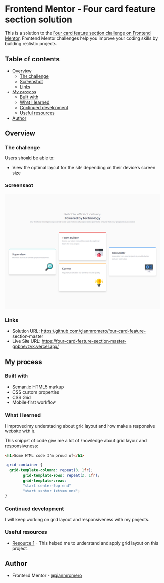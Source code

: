 # Frontend Mentor - Four card feature section solution

This is a solution to the [Four card feature section challenge on Frontend Mentor](https://www.frontendmentor.io/challenges/four-card-feature-section-weK1eFYK). Frontend Mentor challenges help you improve your coding skills by building realistic projects. 

## Table of contents

- [Overview](#overview)
  - [The challenge](#the-challenge)
  - [Screenshot](#screenshot)
  - [Links](#links)
- [My process](#my-process)
  - [Built with](#built-with)
  - [What I learned](#what-i-learned)
  - [Continued development](#continued-development)
  - [Useful resources](#useful-resources)
- [Author](#author)

## Overview

### The challenge

Users should be able to:

- View the optimal layout for the site depending on their device's screen size

### Screenshot

![](./screenshot.jpg)


### Links

- Solution URL: https://github.com/gianmromero/four-card-feature-section-master
- Live Site URL: https://four-card-feature-section-master-gpbnevzvk.vercel.app/

## My process

### Built with

- Semantic HTML5 markup
- CSS custom properties
- CSS Grid
- Mobile-first workflow

### What I learned

I improved my understading about grid layout and how make a responsive website with it.

This snippet of code give me a lot of knowledge about grid layout and responsiveness:

```html
<h1>Some HTML code I'm proud of</h1>
```
```css
.grid-container {
  grid-template-columns: repeat(3, 1fr);
        grid-template-rows: repeat(2, 1fr);
        grid-template-areas:
        "start center-top end"
        "start center-bottom end";
}
```

### Continued development

I will keep working on grid layout and responsiveness with my projects.

### Useful resources

- [Resource 1](https://www.joshwcomeau.com/css/interactive-guide-to-grid/) - This helped me to understand and apply grid layout on this project.

## Author

- Frontend Mentor - [@gianmromero](https://www.frontendmentor.io/profile/gianmromero)

